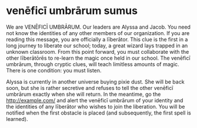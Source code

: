 venēficī umbrārum sumus
=======================

We are VENĒFICĪ UMBRĀRUM. Our leaders are Alyssa and Jacob. You need not know the identities of any other members of our organization. If you are reading this message, you are officially a līberātor. This clue is the first in a long journey to liberate our school; today, a great wizard lays trapped in an unknown classroom. From this point forward, you must collaborate with the other līberātōrēs to re-learn the magic once held in our school. The venēficī umbrārum, through cryptic clues, will teach limitless amounts of magic. There is one condition: you must listen. 

Alyssa is currently in another universe buying pixie dust. She will be back soon, but she is rather secretive and refuses to tell the other venēficī umbrārum exactly when she will return. In the meantime, go the http://example.com/ and alert the venēficī umbrārum of your identity and the identities of any līberātor who wishes to join the liberation. You will be notified when the first obstacle is placed (and subsequently, the first spell is learned).
